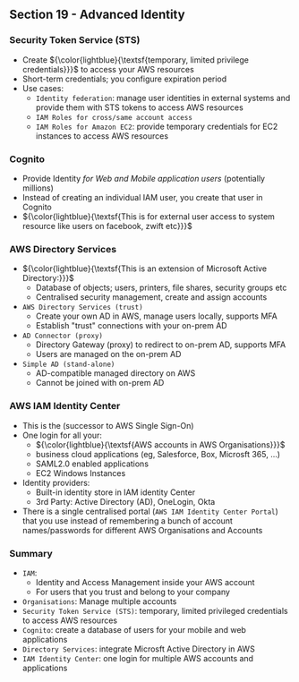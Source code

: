 ## Section 19 - Advanced Identity  

### Security Token Service (STS)  
- Create ${\color{lightblue}{\textsf{temporary, limited privilege credentials}}}\$ to access your AWS resources  
- Short-term credentials; you configure expiration period  
- Use cases:  
  - `Identity federation`: manage user identities in external systems and provide them with STS tokens to access AWS resources  
  - `IAM Roles for cross/same account access`  
  - `IAM Roles for Amazon EC2`: provide temporary credentials for EC2 instances to access AWS resources  

### Cognito  
- Provide Identity _for Web and Mobile application users_ (potentially millions)  
- Instead of creating an individual IAM user, you create that user in Cognito  
- ${\color{lightblue}{\textsf{This is for external user access to system resource like users on facebook, zwift etc}}}\$  

### AWS Directory Services  
- ${\color{lightblue}{\textsf{This is an extension of Microsoft Active Directory:}}}\$  
  - Database of objects; users, printers, file shares, security groups etc  
  - Centralised security management, create and assign accounts  
- `AWS Directory Services (trust)`  
  - Create your own AD in AWS, manage users locally, supports MFA  
  - Establish "trust" connections with your on-prem AD  
- `AD Connector (proxy)`  
  - Directory Gateway (proxy) to redirect to on-prem AD, supports MFA  
  - Users are managed on the on-prem AD  
- `Simple AD (stand-alone)`  
  - AD-compatible managed directory on AWS  
  - Cannot be joined with on-prem AD  

### AWS IAM Identity Center  
- This is the (successor to AWS Single Sign-On)  
- One login for all your:    
  - ${\color{lightblue}{\textsf{AWS accounts in AWS Organisations}}}\$  
  - business cloud applications (eg, Salesforce, Box, Microsft 365, ...)  
  - SAML2.0 enabled applications  
  - EC2 Windows Instances  
- Identity providers:  
  - Built-in identity store in IAM identity Center  
  - 3rd Party: Active Directory (AD), OneLogin, Okta  
- There is a single centralised portal (`AWS IAM Identity Center Portal`) that you use instead of remembering a bunch of account names/passwords for different AWS Organisations and Accounts

### Summary  
- `IAM`:  
  - Identity and Access Management inside your AWS account  
  - For users that you trust and belong to your company  
- `Organisations`: Manage multiple accounts  
- `Security Token Service (STS)`: temporary, limited privileged credentials to access AWS resources  
- `Cognito`: create a database of users for your mobile and web applications  
- `Directory Services`: integrate Microsft Active Directory in AWS  
- `IAM Identity Center`: one login for multiple AWS accounts and applications  
